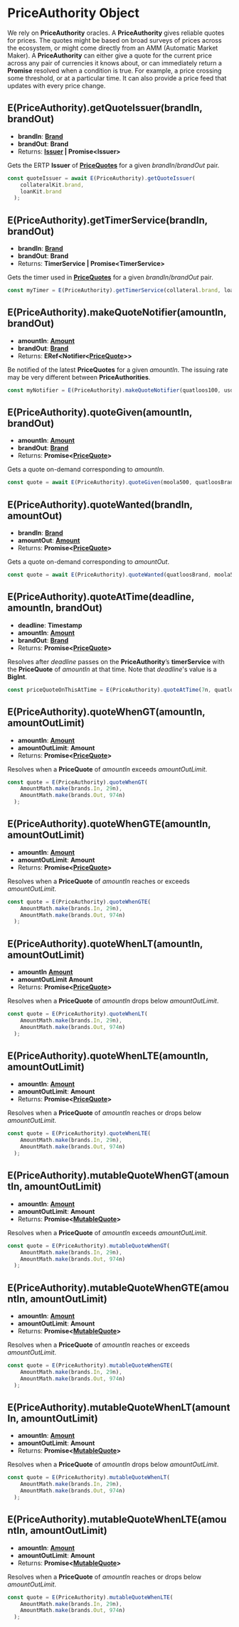 # PriceAuthority Object

We rely on **PriceAuthority** oracles. A **PriceAuthority**
gives reliable quotes for prices. The quotes might be based on broad surveys
of prices across the ecosystem, or might come directly from an AMM (Automatic
Market Maker). A **PriceAuthority** can either give a quote for the current price 
across any pair of currencies it knows about, or can immediately return a 
**Promise** resolved when a condition is true. For example, a price 
crossing some threshold, or at a particular time. It can also provide a 
price feed that updates with every price change.


## E(PriceAuthority).getQuoteIssuer(brandIn, brandOut)
- **brandIn**: **[Brand](/reference/ertp-api/brand)**
- **brandOut**: **Brand**
- Returns: **[Issuer](/reference/ertp-api/issuer) | Promise&lt;Issuer>**

Gets the ERTP **Issuer** of **[PriceQuotes](./zoe-data-types#pricequote)** for a 
given *brandIn*/*brandOut* pair. 

```js
const quoteIssuer = await E(PriceAuthority).getQuoteIssuer(
    collateralKit.brand,
    loanKit.brand
  );
```

## E(PriceAuthority).getTimerService(brandIn, brandOut)
- **brandIn**: **[Brand](/reference/ertp-api/brand)**
- **brandOut**: **Brand**
- Returns: **TimerService | Promise&lt;TimerService>**

Gets the timer used in **[PriceQuotes](./zoe-data-types#pricequote)** for a 
given *brandIn*/*brandOut* pair. 

```js
const myTimer = E(PriceAuthority).getTimerService(collateral.brand, loanKit.brand);
```

## E(PriceAuthority).makeQuoteNotifier(amountIn, brandOut)
- **amountIn**: **[Amount](/reference/ertp-api/ertp-data-types#amount)**
- **brandOut**: **[Brand](/reference/ertp-api/brand)**
- Returns: **ERef&lt;Notifier&lt;[PriceQuote](./zoe-data-types#pricequote)>>**

Be notified of the latest **PriceQuotes** for a given *amountIn*. The issuing
rate may be very different between **PriceAuthorities**.

```js
const myNotifier = E(PriceAuthority).makeQuoteNotifier(quatloos100, usdBrand);
```

## E(PriceAuthority).quoteGiven(amountIn, brandOut)
- **amountIn**: **[Amount](/reference/ertp-api/ertp-data-types#amount)**
- **brandOut**: **[Brand](/reference/ertp-api/brand)**
- Returns: **Promise&lt;[PriceQuote](./zoe-data-types#pricequote)>**

Gets a quote on-demand corresponding to *amountIn*.

```js
const quote = await E(PriceAuthority).quoteGiven(moola500, quatloosBrand);
```

## E(PriceAuthority).quoteWanted(brandIn, amountOut)
- **brandIn**: **[Brand](/reference/ertp-api/brand)**
- **amountOut**: **[Amount](/reference/ertp-api/ertp-data-types#amount)**
- Returns: **Promise&lt;[PriceQuote](./zoe-data-types#pricequote)>**

Gets a quote on-demand corresponding to *amountOut*.

```js
const quote = await E(PriceAuthority).quoteWanted(quatloosBrand, moola500);
```

## E(PriceAuthority).quoteAtTime(deadline, amountIn, brandOut)
- **deadline**: **Timestamp**
- **amountIn**: **[Amount](/reference/ertp-api/ertp-data-types#amount)**
- **brandOut**: **[Brand](/reference/ertp-api/brand)**
- Returns: **Promise&lt;[PriceQuote](./zoe-data-types#pricequote)>**

Resolves after *deadline* passes on the **PriceAuthority**’s **timerService** with the
**PriceQuote** of *amountIn* at that time. Note that *deadline*'s value is a **BigInt**.

```js
const priceQuoteOnThisAtTime = E(PriceAuthority).quoteAtTime(7n, quatloosAmount34, usdBrand);
```

## E(PriceAuthority).quoteWhenGT(amountIn, amountOutLimit)
- **amountIn**: **[Amount](/reference/ertp-api/ertp-data-types#amount)**
- **amountOutLimit**: **Amount**
- Returns: **Promise&lt;[PriceQuote](./zoe-data-types#pricequote)>**

Resolves when a **PriceQuote** of *amountIn* exceeds *amountOutLimit*.

```js
const quote = E(PriceAuthority).quoteWhenGT(
    AmountMath.make(brands.In, 29n),
    AmountMath.make(brands.Out, 974n)
  );
```

## E(PriceAuthority).quoteWhenGTE(amountIn, amountOutLimit)
- **amountIn**: **[Amount](/reference/ertp-api/ertp-data-types#amount)**
- **amountOutLimit**: **Amount**
- Returns: **Promise&lt;[PriceQuote](./zoe-data-types#pricequote)>**

Resolves when a **PriceQuote** of *amountIn* reaches or exceeds *amountOutLimit*.

```js
const quote = E(PriceAuthority).quoteWhenGTE(
    AmountMath.make(brands.In, 29n),
    AmountMath.make(brands.Out, 974n)
  );
```

## E(PriceAuthority).quoteWhenLT(amountIn, amountOutLimit)
- **amountIn** **[Amount](/reference/ertp-api/ertp-data-types#amount)**
- **amountOutLimit** **Amount**
- Returns: **Promise&lt;[PriceQuote](./zoe-data-types#pricequote)>**

Resolves when a **PriceQuote** of *amountIn* drops below *amountOutLimit*.

```js
const quote = E(PriceAuthority).quoteWhenLT(
    AmountMath.make(brands.In, 29n),
    AmountMath.make(brands.Out, 974n)
  );
```

## E(PriceAuthority).quoteWhenLTE(amountIn, amountOutLimit)
- **amountIn**: **[Amount](/reference/ertp-api/ertp-data-types#amount)**
- **amountOutLimit**: **Amount**
- Returns: **Promise&lt;[PriceQuote](./zoe-data-types#pricequote)>**

Resolves when a **PriceQuote** of *amountIn* reaches or drops below *amountOutLimit*.

```js
const quote = E(PriceAuthority).quoteWhenLTE(
    AmountMath.make(brands.In, 29n),
    AmountMath.make(brands.Out, 974n)
  );
```

## E(PriceAuthority).mutableQuoteWhenGT(amountIn, amountOutLimit)
- **amountIn**: **[Amount](/reference/ertp-api/ertp-data-types#amount)**
- **amountOutLimit**: **Amount**
- Returns: **Promise&lt;[MutableQuote](./zoe-data-types#mutablequote)>**

Resolves when a **PriceQuote** of *amountIn* exceeds *amountOutLimit*.

```js
const quote = E(PriceAuthority).mutableQuoteWhenGT(
    AmountMath.make(brands.In, 29n),
    AmountMath.make(brands.Out, 974n)
  );
```

## E(PriceAuthority).mutableQuoteWhenGTE(amountIn, amountOutLimit)
- **amountIn**: **[Amount](/reference/ertp-api/ertp-data-types#amount)**
- **amountOutLimit**: **Amount**
- Returns: **Promise&lt;[MutableQuote](./zoe-data-types#mutablequote)>**

Resolves when a **PriceQuote** of *amountIn* reaches or exceeds
*amountOutLimit*.

```js
const quote = E(PriceAuthority).mutableQuoteWhenGTE(
    AmountMath.make(brands.In, 29n),
    AmountMath.make(brands.Out, 974n)
  );
```

## E(PriceAuthority).mutableQuoteWhenLT(amountIn, amountOutLimit)
- **amountIn**: **[Amount](/reference/ertp-api/ertp-data-types#amount)**
- **amountOutLimit**: **Amount**
- Returns: **Promise&lt;[MutableQuote](./zoe-data-types#mutablequote)>**

Resolves when a **PriceQuote** of *amountIn* drops below
*amountOutLimit*.

```js
const quote = E(PriceAuthority).mutableQuoteWhenLT(
    AmountMath.make(brands.In, 29n),
    AmountMath.make(brands.Out, 974n)
  );
```

## E(PriceAuthority).mutableQuoteWhenLTE(amountIn, amountOutLimit)
- **amountIn**: **[Amount](/reference/ertp-api/ertp-data-types#amount)**
- **amountOutLimit**: **Amount**
- Returns: **Promise&lt;[MutableQuote](./zoe-data-types#mutablequote)>**

Resolves when a **PriceQuote** of *amountIn* reaches or drops below
*amountOutLimit*.

```js
const quote = E(PriceAuthority).mutableQuoteWhenLTE(
    AmountMath.make(brands.In, 29n),
    AmountMath.make(brands.Out, 974n)
  );
```
